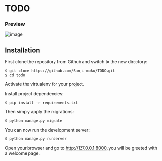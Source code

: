 # TODO


### Preview
![image](https://user-images.githubusercontent.com/80407460/200920342-2055a42d-e373-4b50-8fe8-7e6150ac8ae0.png)


## Installation 
First clone the repository from Github and switch to the new directory:

    $ git clone https://github.com/Sanji-moku/TODO.git
    $ cd todo
    
Activate the virtualenv for your project.
    
Install project dependencies:

    $ pip install -r requirements.txt
    
    
Then simply apply the migrations:

    $ python manage.py migrate
    

You can now run the development server:

    $ python manage.py runserver

Open your browser and go to http://127.0.0.1:8000, you will be greeted with a welcome page.


